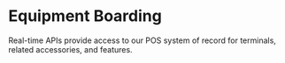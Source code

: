 # Equipment Boarding

Real-time APIs provide access to our POS system of record for terminals, related accessories, and features.
